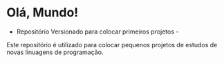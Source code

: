 # Olá, Mundo!
 - Repositório Versionado para colocar primeiros projetos -
 
 Este repositório é utilizado para colocar pequenos projetos de estudos de novas linuagens de programação.
